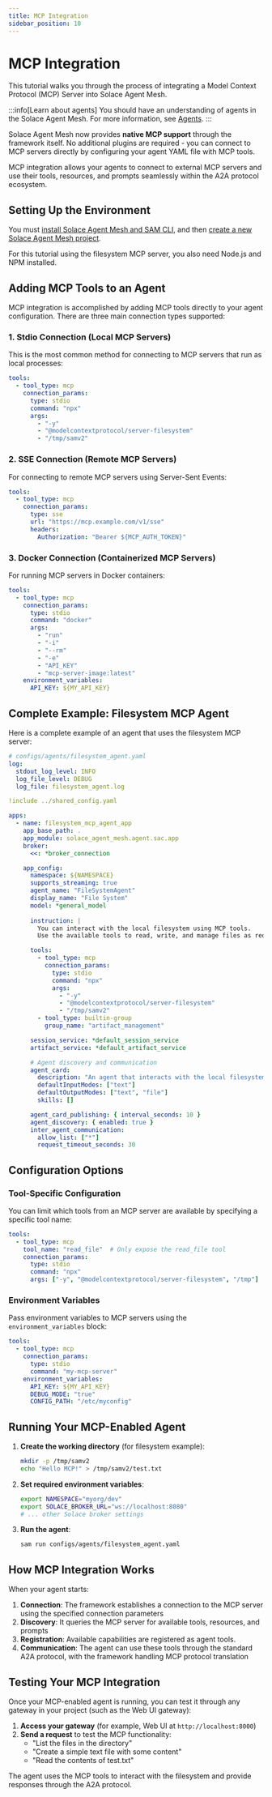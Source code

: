 ```yaml
---
title: MCP Integration
sidebar_position: 10
---
```


# MCP Integration

This tutorial walks you through the process of integrating a Model Context Protocol (MCP) Server into Solace Agent Mesh.

:::info[Learn about agents]
You should have an understanding of agents in the Solace Agent Mesh. For more information, see [Agents](../concepts/agents.md).
:::

Solace Agent Mesh now provides **native MCP support** through the framework itself. No additional plugins are required - you can connect to MCP servers directly by configuring your agent YAML file with MCP tools.

MCP integration allows your agents to connect to external MCP servers and use their tools, resources, and prompts seamlessly within the A2A protocol ecosystem.

## Setting Up the Environment

You must [install Solace Agent Mesh and SAM CLI](../getting-started/installation.md), and then [create a new Solace Agent Mesh project](../getting-started/quick-start.md).

For this tutorial using the filesystem MCP server, you also need Node.js and NPM installed.

## Adding MCP Tools to an Agent

MCP integration is accomplished by adding MCP tools directly to your agent configuration. There are three main connection types supported:

### 1. Stdio Connection (Local MCP Servers)

This is the most common method for connecting to MCP servers that run as local processes:

```yaml
tools:
  - tool_type: mcp
    connection_params:
      type: stdio
      command: "npx"
      args:
        - "-y"
        - "@modelcontextprotocol/server-filesystem"
        - "/tmp/samv2"
```

### 2. SSE Connection (Remote MCP Servers)

For connecting to remote MCP servers using Server-Sent Events:

```yaml
tools:
  - tool_type: mcp
    connection_params:
      type: sse
      url: "https://mcp.example.com/v1/sse"
      headers:
        Authorization: "Bearer ${MCP_AUTH_TOKEN}"
```

### 3. Docker Connection (Containerized MCP Servers)

For running MCP servers in Docker containers:

```yaml
tools:
  - tool_type: mcp
    connection_params:
      type: stdio
      command: "docker"
      args:
        - "run"
        - "-i"
        - "--rm"
        - "-e"
        - "API_KEY"
        - "mcp-server-image:latest"
    environment_variables:
      API_KEY: ${MY_API_KEY}
```

## Complete Example: Filesystem MCP Agent

Here is a complete example of an agent that uses the filesystem MCP server:

```yaml
# configs/agents/filesystem_agent.yaml
log:
  stdout_log_level: INFO
  log_file_level: DEBUG
  log_file: filesystem_agent.log

!include ../shared_config.yaml

apps:
  - name: filesystem_mcp_agent_app
    app_base_path: .
    app_module: solace_agent_mesh.agent.sac.app
    broker:
      <<: *broker_connection

    app_config:
      namespace: ${NAMESPACE}
      supports_streaming: true
      agent_name: "FileSystemAgent"
      display_name: "File System"
      model: *general_model
      
      instruction: |
        You can interact with the local filesystem using MCP tools.
        Use the available tools to read, write, and manage files as requested.

      tools:
        - tool_type: mcp
          connection_params:
            type: stdio
            command: "npx"
            args:
              - "-y"
              - "@modelcontextprotocol/server-filesystem"
              - "/tmp/samv2"
        - tool_type: builtin-group
          group_name: "artifact_management"

      session_service: *default_session_service
      artifact_service: *default_artifact_service

      # Agent discovery and communication
      agent_card:
        description: "An agent that interacts with the local filesystem via MCP."
        defaultInputModes: ["text"]
        defaultOutputModes: ["text", "file"]
        skills: []

      agent_card_publishing: { interval_seconds: 10 }
      agent_discovery: { enabled: true }
      inter_agent_communication:
        allow_list: ["*"]
        request_timeout_seconds: 30
```

## Configuration Options

### Tool-Specific Configuration

You can limit which tools from an MCP server are available by specifying a specific tool name:

```yaml
tools:
  - tool_type: mcp
    tool_name: "read_file"  # Only expose the read_file tool
    connection_params:
      type: stdio
      command: "npx"
      args: ["-y", "@modelcontextprotocol/server-filesystem", "/tmp"]
```

### Environment Variables

Pass environment variables to MCP servers using the `environment_variables` block:

```yaml
tools:
  - tool_type: mcp
    connection_params:
      type: stdio
      command: "my-mcp-server"
    environment_variables:
      API_KEY: ${MY_API_KEY}
      DEBUG_MODE: "true"
      CONFIG_PATH: "/etc/myconfig"
```

## Running Your MCP-Enabled Agent

1. **Create the working directory** (for filesystem example):
   ```sh
   mkdir -p /tmp/samv2
   echo "Hello MCP!" > /tmp/samv2/test.txt
   ```

2. **Set required environment variables**:
   ```sh
   export NAMESPACE="myorg/dev"
   export SOLACE_BROKER_URL="ws://localhost:8080"
   # ... other Solace broker settings
   ```

3. **Run the agent**:
   ```sh
   sam run configs/agents/filesystem_agent.yaml
   ```

## How MCP Integration Works

When your agent starts:

1. **Connection**: The framework establishes a connection to the MCP server using the specified connection parameters
2. **Discovery**: It queries the MCP server for available tools, resources, and prompts
3. **Registration**: Available capabilities are registered as agent tools.
4. **Communication**: The agent can use these tools through the standard A2A protocol, with the framework handling MCP protocol translation


## Testing Your MCP Integration

Once your MCP-enabled agent is running, you can test it through any gateway in your project (such as the Web UI gateway):

1. **Access your gateway** (for example, Web UI at `http://localhost:8000`)
2. **Send a request** to test the MCP functionality:
   - "List the files in the directory"
   - "Create a simple text file with some content"
   - "Read the contents of test.txt"

The agent uses the MCP tools to interact with the filesystem and provide responses through the A2A protocol.
